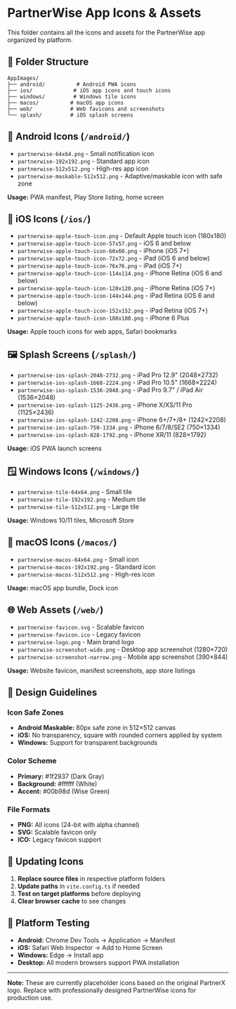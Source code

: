 # PartnerWise App Icons & Assets

This folder contains all the icons and assets for the PartnerWise app organized by platform.

## 📁 Folder Structure

```
AppImages/
├── android/          # Android PWA icons
├── ios/             # iOS app icons and touch icons  
├── windows/         # Windows tile icons
├── macos/          # macOS app icons
├── web/            # Web favicons and screenshots
└── splash/         # iOS splash screens
```

## 🤖 Android Icons (`/android/`)

- `partnerwise-64x64.png` - Small notification icon
- `partnerwise-192x192.png` - Standard app icon
- `partnerwise-512x512.png` - High-res app icon
- `partnerwise-maskable-512x512.png` - Adaptive/maskable icon with safe zone

**Usage:** PWA manifest, Play Store listing, home screen

## 🍎 iOS Icons (`/ios/`)

- `partnerwise-apple-touch-icon.png` - Default Apple touch icon (180x180)
- `partnerwise-apple-touch-icon-57x57.png` - iOS 6 and below
- `partnerwise-apple-touch-icon-60x60.png` - iPhone (iOS 7+)
- `partnerwise-apple-touch-icon-72x72.png` - iPad (iOS 6 and below)
- `partnerwise-apple-touch-icon-76x76.png` - iPad (iOS 7+)
- `partnerwise-apple-touch-icon-114x114.png` - iPhone Retina (iOS 6 and below)
- `partnerwise-apple-touch-icon-120x120.png` - iPhone Retina (iOS 7+)
- `partnerwise-apple-touch-icon-144x144.png` - iPad Retina (iOS 6 and below)
- `partnerwise-apple-touch-icon-152x152.png` - iPad Retina (iOS 7+)
- `partnerwise-apple-touch-icon-180x180.png` - iPhone 6 Plus

**Usage:** Apple touch icons for web apps, Safari bookmarks

## 🖼️ Splash Screens (`/splash/`)

- `partnerwise-ios-splash-2048-2732.png` - iPad Pro 12.9" (2048×2732)
- `partnerwise-ios-splash-1668-2224.png` - iPad Pro 10.5" (1668×2224)
- `partnerwise-ios-splash-1536-2048.png` - iPad Pro 9.7" / iPad Air (1536×2048)
- `partnerwise-ios-splash-1125-2436.png` - iPhone X/XS/11 Pro (1125×2436)
- `partnerwise-ios-splash-1242-2208.png` - iPhone 6+/7+/8+ (1242×2208)
- `partnerwise-ios-splash-750-1334.png` - iPhone 6/7/8/SE2 (750×1334)
- `partnerwise-ios-splash-828-1792.png` - iPhone XR/11 (828×1792)

**Usage:** iOS PWA launch screens

## 🪟 Windows Icons (`/windows/`)

- `partnerwise-tile-64x64.png` - Small tile
- `partnerwise-tile-192x192.png` - Medium tile
- `partnerwise-tile-512x512.png` - Large tile

**Usage:** Windows 10/11 tiles, Microsoft Store

## 🍎 macOS Icons (`/macos/`)

- `partnerwise-macos-64x64.png` - Small icon
- `partnerwise-macos-192x192.png` - Standard icon  
- `partnerwise-macos-512x512.png` - High-res icon

**Usage:** macOS app bundle, Dock icon

## 🌐 Web Assets (`/web/`)

- `partnerwise-favicon.svg` - Scalable favicon
- `partnerwise-favicon.ico` - Legacy favicon
- `partnerwise-logo.png` - Main brand logo
- `partnerwise-screenshot-wide.png` - Desktop app screenshot (1280×720)
- `partnerwise-screenshot-narrow.png` - Mobile app screenshot (390×844)

**Usage:** Website favicon, manifest screenshots, app store listings

## 🎨 Design Guidelines

### Icon Safe Zones
- **Android Maskable:** 80px safe zone in 512×512 canvas
- **iOS:** No transparency, square with rounded corners applied by system
- **Windows:** Support for transparent backgrounds

### Color Scheme
- **Primary:** #1f2937 (Dark Gray)
- **Background:** #ffffff (White)
- **Accent:** #00b98d (Wise Green)

### File Formats
- **PNG:** All icons (24-bit with alpha channel)
- **SVG:** Scalable favicon only
- **ICO:** Legacy favicon support

## 🔄 Updating Icons

1. **Replace source files** in respective platform folders
2. **Update paths** in `vite.config.ts` if needed
3. **Test on target platforms** before deploying
4. **Clear browser cache** to see changes

## 📱 Platform Testing

- **Android:** Chrome Dev Tools → Application → Manifest
- **iOS:** Safari Web Inspector → Add to Home Screen
- **Windows:** Edge → Install app
- **Desktop:** All modern browsers support PWA installation

---

**Note:** These are currently placeholder icons based on the original PartnerX logo. Replace with professionally designed PartnerWise icons for production use.